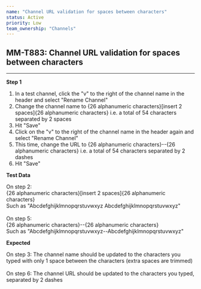 ```yaml
---
name: "Channel URL validation for spaces between characters"
status: Active
priority: Low
team_ownership: "Channels"
---
```


## MM-T883: Channel URL validation for spaces between characters

---

**Step 1**

1. In a test channel, click the "v" to the right of the channel name in the header and select "Rename Channel"
2. Change the channel name to {26 alphanumeric characters}\[insert 2 spaces]{26 alphanumeric characters} i.e. a total of 54 characters separated by 2 spaces
3. Hit "Save"
4. Click on the "v" to the right of the channel name in the header again and select "Rename Channel"
5. This time, change the URL to {26 alphanumeric characters}--{26 alphanumeric characters} i.e. a total of 54 characters separated by 2 dashes
6. Hit "Save"

**Test Data**

On step 2:\
{26 alphanumeric characters}\[insert 2 spaces]{26 alphanumeric characters}\
Such as "Abcdefghijklmnopqrstuvwxyz Abcdefghijklmnopqrstuvwxyz"\
\
On step 5:\
{26 alphanumeric characters}--{26 alphanumeric characters}\
Such as "Abcdefghijklmnopqrstuvwxyz--Abcdefghijklmnopqrstuvwxyz"

**Expected**

On step 3: The channel name should be updated to the characters you typed with only 1 space between the characters (extra spaces are trimmed)\
\
On step 6: The channel URL should be updated to the characters you typed, separated by 2 dashes
